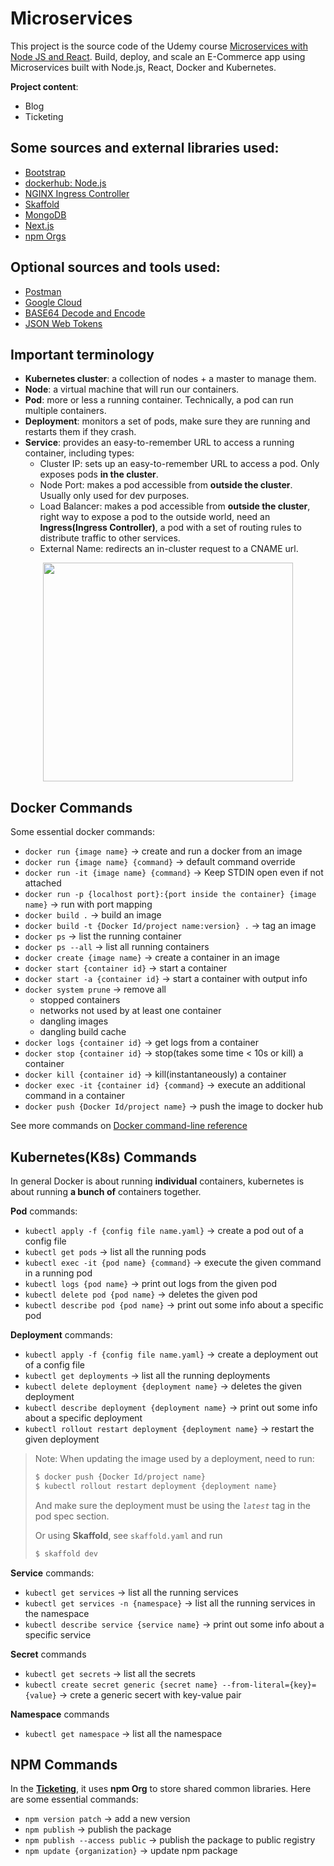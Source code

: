 # Microservices

This project is the source code of the Udemy course [Microservices with Node JS and React](https://www.udemy.com/course/microservices-with-node-js-and-react/).
Build, deploy, and scale an E-Commerce app using Microservices built with Node.js, React, Docker and Kubernetes.

**Project content**:

- Blog
- Ticketing

## Some sources and external libraries used:

- [Bootstrap](https://getbootstrap.com/)
- [dockerhub: Node.js](https://hub.docker.com/_/node)
- [NGINX Ingress Controller](https://kubernetes.github.io/ingress-nginx/)
- [Skaffold](https://skaffold.dev/)
- [MongoDB](https://www.mongodb.com)
- [Next.js](https://nextjs.org)
- [npm Orgs](https://docs.npmjs.com/orgs/)

## Optional sources and tools used:

- [Postman](https://www.postman.com)
- [Google Cloud](https://cloud.google.com)
- [BASE64 Decode and Encode](https://www.base64decode.org/)
- [JSON Web Tokens](https://jwt.io/)

## Important terminology

- **Kubernetes cluster**: a collection of nodes + a master to manage them.
- **Node**: a virtual machine that will run our containers.
- **Pod**: more or less a running container. Technically, a pod can run multiple containers.
- **Deployment**: monitors a set of pods, make sure they are running and restarts them if they crash.
- **Service**: provides an easy-to-remember URL to access a running container, including types:
  - Cluster IP: sets up an easy-to-remember URL to access a pod. Only exposes pods **in the cluster**.
  - Node Port: makes a pod accessible from **outside the cluster**. Usually only used for dev purposes.
  - Load Balancer: makes a pod accessible from **outside the cluster**, right way to expose a pod to the outside world, need an **Ingress(Ingress Controller)**, a pod with a set of routing rules to distribute traffic to other services.
  - External Name: redirects an in-cluster request to a CNAME url.

<p align="center">
  <img src="https://github.com/victorchennn/Microservices/blob/master/diagram.png" width="400" height="350">
</p>

## Docker Commands

Some essential docker commands:

- `docker run {image name}` -> create and run a docker from an image
- `docker run {image name} {command}` -> default command override
- `docker run -it {image name} {command}` -> Keep STDIN open even if not attached
- `docker run -p {localhost port}:{port inside the container} {image name}` -> run with port mapping
- `docker build .` -> build an image
- `docker build -t {Docker Id/project name:version} .` -> tag an image
- `docker ps` -> list the running container
- `docker ps --all` -> list all running containers
- `docker create {image name}` -> create a container in an image
- `docker start {container id}` -> start a container
- `docker start -a {container id}` -> start a container with output info
- `docker system prune` -> remove all
  - stopped containers
  - networks not used by at least one container
  - dangling images
  - dangling build cache
- `docker logs {container id}` -> get logs from a container
- `docker stop {container id}` -> stop(takes some time < 10s or kill) a container
- `docker kill {container id}` -> kill(instantaneously) a container
- `docker exec -it {container id} {command}` -> execute an additional command in a container
- `docker push {Docker Id/project name}` -> push the image to docker hub

See more commands on [Docker command-line reference](https://docs.docker.com/engine/reference/commandline/docker/)

## Kubernetes(K8s) Commands

In general Docker is about running **individual** containers, kubernetes is about running **a bunch of** containers together.

**Pod** commands:

- `kubectl apply -f {config file name.yaml}` -> create a pod out of a config file
- `kubectl get pods` -> list all the running pods
- `kubectl exec -it {pod name} {command}` -> execute the given command in a running pod
- `kubectl logs {pod name}` -> print out logs from the given pod
- `kubectl delete pod {pod name}` -> deletes the given pod
- `kubectl describe pod {pod name}` -> print out some info about a specific pod

**Deployment** commands:

- `kubectl apply -f {config file name.yaml}` -> create a deployment out of a config file
- `kubectl get deployments` -> list all the running deployments
- `kubectl delete deployment {deployment name}` -> deletes the given deployment
- `kubectl describe deployment {deployment name}` -> print out some info about a specific deployment
- `kubectl rollout restart deployment {deployment name}` -> restart the given deployment

> Note: When updating the image used by a deployment, need to run:
>
> ```bash
> $ docker push {Docker Id/project name}
> $ kubectl rollout restart deployment {deployment name}
> ```
>
> And make sure the deployment must be using the _`latest`_ tag in the pod spec section.
>
> Or using **Skaffold**, see `skaffold.yaml` and run
>
> ```bash
> $ skaffold dev
> ```

**Service** commands:

- `kubectl get services` -> list all the running services
- `kubectl get services -n {namespace}` -> list all the running services in the namespace
- `kubectl describe service {service name}` -> print out some info about a specific service

**Secret** commands

- `kubectl get secrets` -> list all the secrets
- `kubectl create secret generic {secret name} --from-literal={key}={value}` -> crete a generic secert with key-value pair

**Namespace** commands

- `kubectl get namespace` -> list all the namespace

## NPM Commands

In the [**Ticketing**](https://github.com/victorchennn/Microservices/tree/master/ticketing), it uses **npm Org** to store shared common libraries. Here are some essential commands:

- `npm version patch` -> add a new version
- `npm publish` -> publish the package
- `npm publish --access public` -> publish the package to public registry
- `npm update {organization}` -> update npm package
